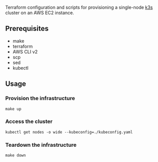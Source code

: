 Terraform configuration and scripts for provisioning a single-node [k3s](https://k3s.io/) cluster on an AWS EC2 instance.

## Prerequisites

- make
- terraform
- AWS CLI v2
- scp
- sed
- kubectl

## Usage

### Provision the infrastructure

```shell
make up
```

### Access the cluster

```shell
kubectl get nodes -o wide --kubeconfig=./kubeconfig.yaml
```

### Teardown the infrastructure

```shell
make down
```
